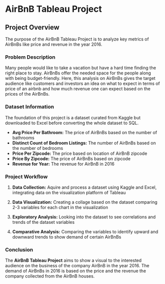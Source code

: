 # AirBnB Tableau Project

## Project Overview

The purpose of the AirBnB Tableau Project is to analyze key metrics of AirBnBs like price and revenue in the year 2016.

### Problem Description
Many people would like to take a vacation but have a hard time finding the right place to stay. AirBnBs offer the needed space for the people along with being budget-friendly. Here, this analysis on AirBnBs gives the target audience like customers and investors an idea on what to expect in terms of price of an airbnb and how much revenue one can expect based on the prices of the AirBnBs.

### Dataset Information

The foundation of this project is a dataset curated from Kaggle but downloaded to Excel before converting the whole dataset to SQL.

- **Avg Price Per Bathroom:** The price of AirBnBs based on the number of bathrooms
- **Distinct Count of Bedroom Listings:** The number of AirBnBs based on the number of bedrooms
- **Price Per Zipcode:** The price based on location of AirBnB zipcode 
- **Price By Zipcode:** The price of AirBnBs based on zipcode 
- **Revenue for Year:** The revenue for AirBnB in 2016
  

### Project Workflow
1. **Data Collection:** Aquire and process a dataset using Kaggle and Excel, integrating data on the visualization platform of Tableau

2. **Data Visualization:** Creating a collage based on the dataset comparing 2-3 variables for each chart in the visualization

3. **Exploratory Analysis:** Looking into the dataset to see correlations and trends of the dataset variables

4. **Comparative Analysis:** Comparing the variables to identify upward and downward trends to show demand of certain AirBnBs


### Conclusion

The **AirBnB Tableau Project** aims to show a visual to the interested audience on the business of the company AirBnB in the year 2016. The demand of AirBnBs in 2016 is based on the price and the revenue the company collected from the AirBnB houses. 
